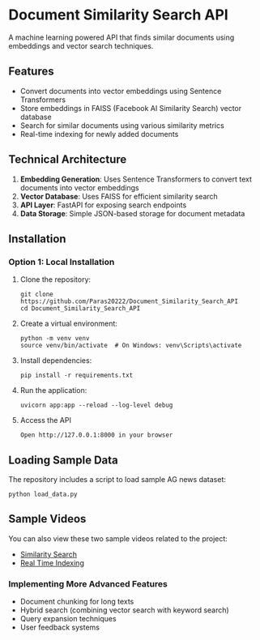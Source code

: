 # Document Similarity Search API

A machine learning powered API that finds similar documents using embeddings and vector search techniques.

## Features

- Convert documents into vector embeddings using Sentence Transformers
- Store embeddings in FAISS (Facebook AI Similarity Search) vector database
- Search for similar documents using various similarity metrics
- Real-time indexing for newly added documents

## Technical Architecture

1. **Embedding Generation**: Uses Sentence Transformers to convert text documents into vector embeddings
2. **Vector Database**: Uses FAISS for efficient similarity search
3. **API Layer**: FastAPI for exposing search endpoints
4. **Data Storage**: Simple JSON-based storage for document metadata

## Installation

### Option 1: Local Installation

1. Clone the repository:
   ```
   git clone https://github.com/Paras20222/Document_Similarity_Search_API
   cd Document_Similarity_Search_API
   ```

2. Create a virtual environment:
   ```
   python -m venv venv
   source venv/bin/activate  # On Windows: venv\Scripts\activate
   ```

3. Install dependencies:
   ```
   pip install -r requirements.txt
   ```

4. Run the application:
   ```
   uvicorn app:app --reload --log-level debug
   ```
5. Access the API
   ```
   Open http://127.0.0.1:8000 in your browser
   ```

## Loading Sample Data

The repository includes a script to load sample AG news dataset:

```
python load_data.py
```
## Sample Videos

You can also view these two sample videos related to the project:

- [Similarity Search](Video_1.mp4)
- [Real Time Indexing](Video_2.mp4)

### Implementing More Advanced Features

- Document chunking for long texts
- Hybrid search (combining vector search with keyword search)
- Query expansion techniques
- User feedback systems

